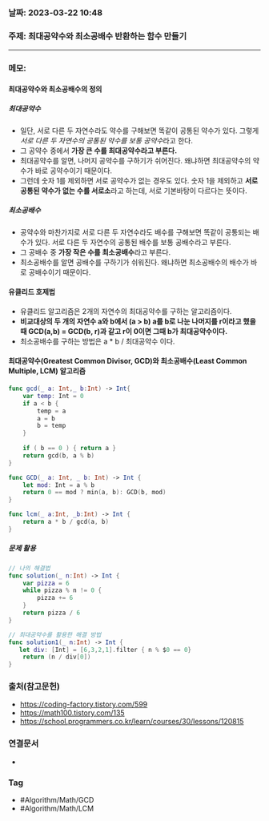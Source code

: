 ### 날짜: 2023-03-22 10:48

### 주제: 최대공약수와 최소공배수 반환하는 함수 만들기
---
### 메모: 
#### 최대공약수와 최소공배수의 정의
##### 최대공약수
- 일단, 서로 다른 두 자연수라도 약수를 구해보면 똑같이 공통된 약수가 있다. 그렇게 *서로 다른 두 자연수의 공통된 약수를 보통 공약수*라고 한다.
- 그 공약수 중에서 **가장 큰 수를 최대공약수라고 부른다.**
- 최대공약수를 알면, 나머지 공약수를 구하기가 쉬어진다. 왜냐하면 최대공약수의 약수가 바로 공약수이기 때문이다. 
- 그런데 숫자 1를 제외하면 서로 공약수가 없는 경우도 있다. 숫자 1을 제외하고 **서로 공통된 약수가 없는 수를 서로소**라고 하는데, 서로 기본바탕이 다르다는 뜻이다. 
##### 최소공배수
- 공약수와 마찬가지로 서로 다른 두 자연수라도 배수를 구해보면 똑같이 공통되는 배수가 있다. 서로 다른 두 자연수의 공통된 배수를 보통 공배수라고 부른다.
- 그 공배수 중 **가장 작은 수를 최소공배수**라고 부른다.
- 최소공배수를 알면 공배수를 구하기가 쉬워진다. 왜냐하면 최소공배수의 배수가 바로 공배수이기 때문이다.
#### 유클리드 호제법
- 유클리드 알고리즘은 2개의 자연수의 최대공약수를 구하는 알고리즘이다. 
- **비교대상의 두 개의 자연수 a와 b에서 (a > b) a를 b로 나눈 나머지를 r이라고 했을 때 GCD(a,b) = GCD(b, r)과 같고 r이 0이면 그때 b가 최대공약수이다.**
- 최소공배수를 구하는 방법은 a * b / 최대공약수 이다.
#### 최대공약수(Greatest Common Divisor, GCD)와 최소공배수(Least Common Multiple, LCM) 알고리즘
~~~ swift
func gcd(_ a: Int,_ b:Int) -> Int{ 
	var temp: Int = 0
	if a < b { 
		temp = a 
		a = b
		b = temp
	}
	
	if ( b == 0 ) { return a }
	return gcd(b, a % b)
}

func GCD(_ a: Int, _ b: Int) -> Int { 
	let mod: Int = a % b
	return 0 == mod ? min(a, b): GCD(b, mod)
}
~~~

~~~ swift 
func lcm(_ a:Int, _b:Int) -> Int { 
	return a * b / gcd(a, b)
}
~~~
##### 문제 활용
~~~ swift 
// 나의 해결법
func solution(_ n:Int) -> Int {
    var pizza = 6
    while pizza % n != 0 {
        pizza += 6
    }
    return pizza / 6
}

// 최대공약수를 활용한 해결 방법
func solution1(_ n:Int) -> Int {
   let div: [Int] = [6,3,2,1].filter { n % $0 == 0}
    return (n / div[0])
}
~~~

### 출처(참고문헌) 
- https://coding-factory.tistory.com/599
- https://math100.tistory.com/135
- https://school.programmers.co.kr/learn/courses/30/lessons/120815

### 연결문서 
- 

### Tag
- #Algorithm/Math/GCD
- #Algorithm/Math/LCM
